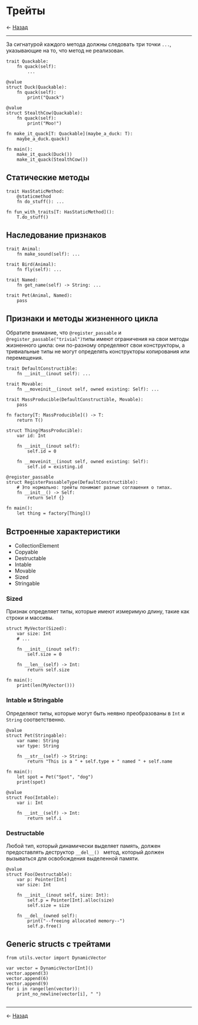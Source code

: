 # Трейты

← [Назад][back]

---

За сигнатурой каждого метода должны следовать три точки `...`, указывающие на то, что метод не реализован.

```mojo
trait Quackable:
    fn quack(self):
        ...

@value
struct Duck(Quackable):
    fn quack(self):
        print("Quack")

@value
struct StealthCow(Quackable):
    fn quack(self):
        print("Moo!")

fn make_it_quack[T: Quackable](maybe_a_duck: T):
    maybe_a_duck.quack()

fn main():
    make_it_quack(Duck())
    make_it_quack(StealthCow())
```

## Статические методы

```mojo
trait HasStaticMethod:
    @staticmethod
    fn do_stuff(): ...

fn fun_with_traits[T: HasStaticMethod]():
    T.do_stuff()
```

## Наследование признаков

```mojo
trait Animal:
    fn make_sound(self): ...

trait Bird(Animal):
    fn fly(self): ...

trait Named:
    fn get_name(self) -> String: ...

trait Pet(Animal, Named):
    pass
```

## Признаки и методы жизненного цикла

Обратите внимание, что `@register_passable` и `@register_passable("trivial")`типы имеют ограничения на свои методы жизненного цикла: они по-разному определяют свои конструкторы, а тривиальные типы не могут определять конструкторы копирования или перемещения.

```mojo
trait DefaultConstructible:
    fn __init__(inout self): ...

trait Movable:
    fn __moveinit__(inout self, owned existing: Self): ...

trait MassProducible(DefaultConstructible, Movable):
    pass

fn factory[T: MassProducible]() -> T:
    return T()

struct Thing(MassProducible):
    var id: Int

    fn __init__(inout self):
        self.id = 0

    fn __moveinit__(inout self, owned existing: Self):
        self.id = existing.id

@register_passable
struct RegisterPassableType(DefaultConstructible):
    # Это нормально: трейты понимают разные соглашения о типах.
    fn __init__() -> Self:
        return Self {}

fn main():
    let thing = factory[Thing]()
```

## Встроенные характеристики

- CollectionElement
- Copyable
- Destructable
- Intable
- Movable
- Sized
- Stringable

### Sized

Признак определяет типы, которые имеют измеримую длину, такие как строки и массивы.

```mojo
struct MyVector(Sized):
    var size: Int
    # ...

    fn __init__(inout self):
        self.size = 0

    fn __len__(self) -> Int:
        return self.size

fn main():
    print(len(MyVector()))
```

### Intable и Stringable

Определяют типы, которые могут быть неявно преобразованы в `Int` и `String` соответственно.

```mojo
@value
struct Pet(Stringable):
    var name: String
    var type: String

    fn __str__(self) -> String:
        return "This is a " + self.type + " named " + self.name

fn main():
    let spot = Pet("Spot", "dog")
    print(spot)
```

```mojo
@value
struct Foo(Intable):
    var i: Int

    fn __int__(self) -> Int:
        return self.i
```

### Destructable

Любой тип, который динамически выделяет память, должен предоставлять деструктор `__del__() ` метод, который должен вызываться для освобождения выделенной памяти.

```mojo
@value
struct Foo(Destructable):
    var p: Pointer[Int]
    var size: Int

    fn __init__(inout self, size: Int):
        self.p = Pointer[Int].alloc(size)
        self.size = size

    fn __del__(owned self):
        print("--freeing allocated memory--")
        self.p.free()
```

## Generic structs с трейтами

```mojo
from utils.vector import DynamicVector

var vector = DynamicVector[Int]()
vector.append(3)
vector.append(6)
vector.append(9)
for i in range(len(vector)):
    print_no_newline(vector[i], " ")
```

```mojo

```

---

← [Назад][back]

[back]: <.> "Назад к оглавлению"